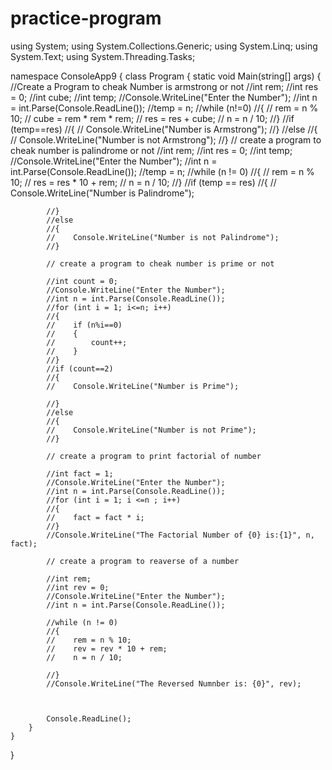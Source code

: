 # practice-program

using System;
using System.Collections.Generic;
using System.Linq;
using System.Text;
using System.Threading.Tasks;

namespace ConsoleApp9
{
    class Program
    {
        static void Main(string[] args)
        {
            //Create a Program to cheak Number is armstrong or not
            //int rem;
            //int res = 0;
            //int cube;
            //int temp;
            //Console.WriteLine("Enter the Number");
            //int n = int.Parse(Console.ReadLine());
            //temp = n;
            //while (n!=0)
            //{
            //    rem = n % 10;
            //    cube = rem * rem * rem;
            //    res = res + cube;
            //    n = n / 10;
            //}
            //if (temp==res)
            //{
            //    Console.WriteLine("Number is Armstrong");
            //}
            //else
            //{
            //    Console.WriteLine("Number is not Armstrong");
            //}
     // create a program to cheak number is palindrome or not
            //int rem;
            //int res = 0;
            //int temp;
            //Console.WriteLine("Enter the Number");
            //int n = int.Parse(Console.ReadLine());
            //temp = n;
            //while (n != 0)
            //{
            //    rem = n % 10;
            //    res = res * 10 + rem;
            //    n = n / 10;
            //}
            //if (temp == res)
            //{
            //    Console.WriteLine("Number is Palindrome");

            //}
            //else
            //{
            //    Console.WriteLine("Number is not Palindrome");
            //}

            // create a program to cheak number is prime or not

            //int count = 0;
            //Console.WriteLine("Enter the Number");
            //int n = int.Parse(Console.ReadLine());
            //for (int i = 1; i<=n; i++)
            //{
            //    if (n%i==0)
            //    {
            //        count++;
            //    }
            //}
            //if (count==2)
            //{
            //    Console.WriteLine("Number is Prime");

            //}
            //else
            //{
            //    Console.WriteLine("Number is not Prime");
            //}

            // create a program to print factorial of number

            //int fact = 1;
            //Console.WriteLine("Enter the Number");
            //int n = int.Parse(Console.ReadLine());
            //for (int i = 1; i <=n ; i++)
            //{
            //    fact = fact * i;
            //}
            //Console.WriteLine("The Factorial Number of {0} is:{1}", n, fact);

            // create a program to reaverse of a number

            //int rem;
            //int rev = 0;
            //Console.WriteLine("Enter the Number");
            //int n = int.Parse(Console.ReadLine());

            //while (n != 0)
            //{
            //    rem = n % 10;
            //    rev = rev * 10 + rem;
            //    n = n / 10;

            //}
            //Console.WriteLine("The Reversed Numnber is: {0}", rev);



            Console.ReadLine();
        }
    }
}
